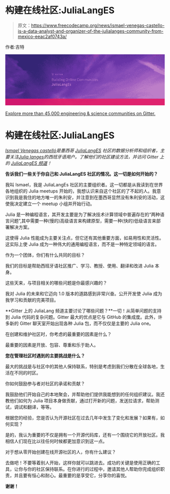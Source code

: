 # 构建在线社区:JuliaLangES

> 原文：<https://www.freecodecamp.org/news/ismael-venegas-castello-is-a-data-analyst-and-organizer-of-the-julialanges-community-from-mexico-eeac2af0743a/>

作者:吉特

![Zji0M9j6Qrxvd59xXjEjcmkovEFiaX4eEIU4](img/c660790e7caf12c48e15656c747335ae.png)

[Explore more than 45,000 engineering & science communities on Gitter.](http://gitter.im/exolore)

# 构建在线社区:JuliaLangES

[*Ismael Venegas castelló*](https://twitter.com/ismael_vc)*是墨西哥 [JuliaLangES](https://twitter.com/julialangses) 社区的数据分析师和组织者，主要关注[Julia langes](http://julialang.org/)的西班牙语用户。了解他们的社区建设方法，并访问 Gitter 上的 [JuliaLangES 频道](https://gitter.im/JuliaLangEs/julialang-es)！*

**告诉我们一些关于你自己和 JuliaLangES 社区的情况。这一切是如何开始的？**

我叫 Ismael，我是 JuliaLangEs 社区的主要组织者。这一切都是从我读到在世界各地组织的 Julia meetups 开始的，我想认识来自这个社区的了不起的人。我意识到我是我住的地方唯一的朱利安，并注意到在墨西哥显然没有朱利安的活动，这使我决定建立一个 meetup 小组并开始行动。

Julia 是一种编程语言，其开发主要是为了解决技术计算领域中普遍存在的“两种语言问题”,其中需要一种(慢的)高级语言来构建原型，需要一种(快的)低级语言来部署解决方案。

这使得 Julia 性能成为主要关注点，但它还有其他重要方面，如易用性和灵活性。这实际上使 Julia 成为一种伟大的通用编程语言，而不是一种特定领域的语言。

作为一个团体，你们有什么共同的目标？

我们的目标是帮助西班牙语社区推广、学习、教授、使用、翻译和改进 Julia 本身。

这些天来，与项目相关的哪些问题是你最感兴趣的？

我对 Julia 的未来和它迈向 1.0 版本的道路感到非常兴奋。公开开发使 Julia 成为我学习和贡献的完美项目。

**Gitter 上的 JuliaLang 频道主要讨论了哪些问题？**一切！从简单问题的支持到 Julia 代码的复杂问题。Gitter 最大的优点是它与 GitHub 的集成度。此外，许多新的 Gitter 聊天室开始出现各种 Julia 包，而不仅仅是主要的 Julia one。

在创建和维护社区时，你考虑的最重要的因素是什么？

最重要的因素是开放、包容、尊重和乐于助人。

**您在管理社区时遇到的主要挑战是什么？**

最大的挑战是与社区中的其他人保持联系，特别是考虑到我们分散在全球各地，生活在不同的时区。

你如何鼓励参与者对社区的承诺和贡献？

我鼓励他们开始自己的本地聚会，并帮助他们提供我能想到的任何组织建议。我还教他们如何为 Julia 项目本身做贡献，通过打开新的问题，发送拉请求，帮助测试，调试和翻译，等等。

根据您的经验，您是否认为开源社区在过去几年中发生了变化和发展？如果有，如何实现？

是的，我认为重要的不仅是拥有一个开源代码库，还有一个围绕它的开放社区。我相信人们现在比以往任何时候都更加意识到这一点。

对于想从零开始创建在线开源社区的人，你有什么建议？

去做吧！不要等着别人开始，这样你就可以跳进去。成功的关键是使用正确的工具，让你与你的社区保持联系。在你进行的过程中，邀请其他人帮助你完成组织职责，并且要有恒心和耐心。最重要的是享受它，分享你的喜悦。

**谢谢！**